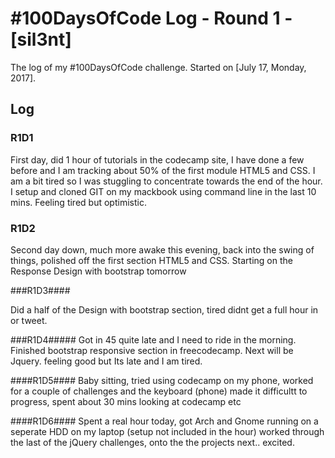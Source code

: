 # #100DaysOfCode Log - Round 1 - [sil3nt]

The log of my #100DaysOfCode challenge. Started on [July 17, Monday, 2017].

## Log

### R1D1 #####

First day, did 1 hour of tutorials in the codecamp site, I have done a few before and I am tracking about 50% of the first module HTML5 and CSS.
I am a bit tired so I was stuggling to concentrate towards the end of the hour. I setup and cloned GIT on my mackbook using command line in the last 10 mins. Feeling tired but optimistic.

### R1D2 #####

Second day down, much more awake this evening, back into the swing of things, polished off
the first section HTML5 and CSS. Starting on the Response Design with bootstrap tomorrow

###R1D3####

Did a half of the Design with bootstrap section, tired didnt get a full hour in or tweet.

###R1D4#####
Got in 45 quite late and I need to ride in the morning. Finished bootstrap responsive section in freecodecamp. Next will be Jquery. feeling good but Its late and I am tired.



####R1D5####
Baby sitting, tried using codecamp on my phone, worked for a couple of challenges and the keyboard (phone) 
made it difficultt to progress, spent about 30 mins looking at codecamp etc

####R1D6####
Spent a real hour today, got Arch and Gnome running on a seperate HDD on my laptop (setup not included in the 
hour) worked through the last of the jQuery challenges, onto the the projects next.. excited.

